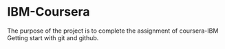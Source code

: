 # IBM-Coursera

The purpose of the project is to complete the assignment of coursera-IBM Getting start with git and github.
